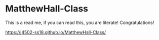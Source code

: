 # MatthewHall-Class

This is a read me, if you can read this, you are literate! Congratulations!

https://j4502-ss18.github.io/MatthewHall-Class/
